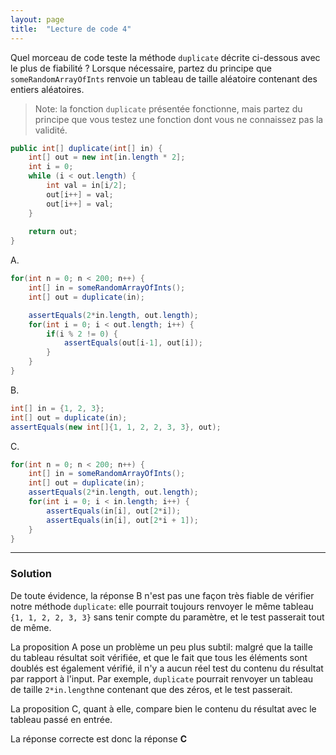 ```yaml
---
layout: page
title:  "Lecture de code 4"
---
```


Quel morceau de code teste la méthode `duplicate` décrite ci-dessous avec le plus de fiabilité ?
Lorsque nécessaire, partez du principe que `someRandomArrayOfInts` renvoie un tableau de taille aléatoire contenant des entiers aléatoires.
> Note: la fonction `duplicate` présentée fonctionne, mais partez du principe que vous testez une fonction dont vous ne connaissez pas la validité. 

```java
public int[] duplicate(int[] in) {
	int[] out = new int[in.length * 2];
	int i = 0;
	while (i < out.length) {
		int val = in[i/2];
		out[i++] = val;
		out[i++] = val;
	}
	
	return out;
}
```

A.
```java
for(int n = 0; n < 200; n++) {
	int[] in = someRandomArrayOfInts();
	int[] out = duplicate(in); 

	assertEquals(2*in.length, out.length);
	for(int i = 0; i < out.length; i++) {
		if(i % 2 != 0) {
			assertEquals(out[i-1], out[i]);
		}
	}
}
```

B.
```java
int[] in = {1, 2, 3};
int[] out = duplicate(in);
assertEquals(new int[]{1, 1, 2, 2, 3, 3}, out);
```

C.
```java
for(int n = 0; n < 200; n++) {
	int[] in = someRandomArrayOfInts();
	int[] out = duplicate(in);
	assertEquals(2*in.length, out.length);
	for(int i = 0; i < in.length; i++) {
		assertEquals(in[i], out[2*i]);
		assertEquals(in[i], out[2*i + 1]);
	}
}
```

***

### Solution

De toute évidence, la réponse B n'est pas une façon très fiable de vérifier notre méthode `duplicate`: elle pourrait toujours renvoyer le même tableau `{1, 1, 2, 2, 3, 3}` sans tenir compte du paramètre, et le test passerait tout de même.

La proposition A pose un problème un peu plus subtil: malgré que la taille du tableau résultat soit vérifiée, et que le fait que tous les éléments sont doublés est également vérifié, il n'y a aucun réel test du contenu du résultat par rapport à l'input. Par exemple, `duplicate` pourrait renvoyer un tableau de taille `2*in.length`ne contenant que des zéros, et le test passerait.

La proposition C, quant à elle, compare bien le contenu du résultat avec le tableau passé en entrée.

La réponse correcte est donc la réponse **C**